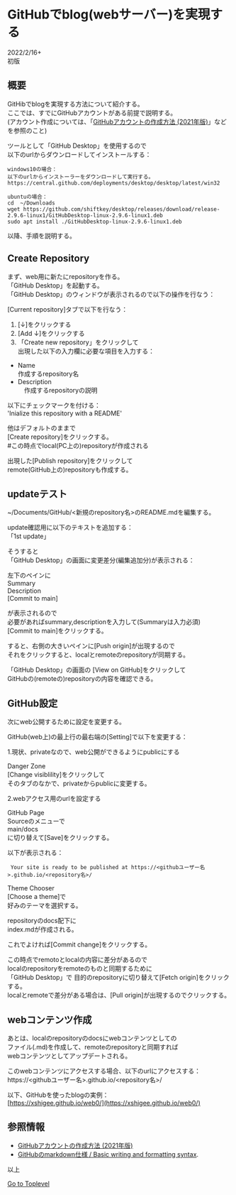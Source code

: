     
# GitHubでblog(webサーバー)を実現する    
2022/2/16+    
初版    
  
## 概要    
GitHibでblogを実現する方法について紹介する。    
ここでは、すでにGitHubアカウントがある前提で説明する。    
(アカウント作成については、「[GitHubアカウントの作成方法 (2021年版)](https://qiita.com/ayatokura/items/9eabb7ae20752e6dc79d)」などを参照のこと)    
    
ツールとして「GitHub Desktop」を使用するので    
以下のurlからダウンロードしてインストールする：    
```    
windows10の場合：    
以下のurlからインストーラーをダウンロードして実行する。    
https://central.github.com/deployments/desktop/desktop/latest/win32    
    
ubuntuの場合：    
cd  ~/Downloads    
wget https://github.com/shiftkey/desktop/releases/download/release-2.9.6-linux1/GitHubDesktop-linux-2.9.6-linux1.deb    
sudo apt install ./GitHubDesktop-linux-2.9.6-linux1.deb    
```    
    
以降、手順を説明する。    
    
## Create Repository    
まず、web用に新たにrepositoryを作る。    
「GitHub Desktop」を起動する。    
「GitHub Desktop」のウィンドウが表示されるので以下の操作を行なう：    
    
[Current repository]タブで以下を行なう：    
1. [↓]をクリックする    
1. [Add ↓]をクリックする    
1. 「Create new repository」をクリックして    
出現した以下の入力欄に必要な項目を入力する：    
* Name  
  作成するrepository名    
* Description    
　作成するrepositoryの説明  
    
以下にチェックマークを付ける：    
'Inialize this repository with a README'    
  
他はデフォルトのままで    
[Create repository]をクリックする。    
\#この時点でlocal(PC上の)repositoryが作成される    
    
出現した[Publish repository]をクリックして    
remote(GitHub上の)repositoryも作成する。    
    
## updateテスト    
~/Documents/GitHub/<新規のrepository名>のREADME.mdを編集する。    
  
update確認用に以下のテキストを追加する：    
「1st update」    
  
そうすると      
「GitHub Desktop」の画面に変更差分(編集追加分)が表示される：    
     
左下のペインに    
Summary    
Description    
[Commit to main]    
    
が表示されるので    
必要があればsummary,descriptionを入力して(Summaryは入力必須)    
[Commit to main]をクリックする。    
    
すると、右側の大きいペインに[Push origin]が出現するので    
それをクリックすると、localとremoteのrepositoryが同期する。   
  
「GitHub Desktop」の画面の [View on GitHub]をクリックして    
GitHubの(remoteの)repositoryの内容を確認できる。    
  
    
## GitHub設定    
次にweb公開するために設定を変更する。    
    
GitHub(web上)の最上行の最右端の[Setting]で以下を変更する：    
    
1.現状、privateなので、web公開ができるようにpublicにする    
    
Danger Zone    
[Change visiblility]をクリックして    
そのタブのなかで、privateからpublicに変更する。    
    
2.webアクセス用のurlを設定する    
    
GitHub Page    
Sourceのメニューで    
main/docs    
に切り替えて[Save]をクリックする。    
  
以下が表示される：    
```  
 Your site is ready to be published at https://<githubユーザー名>.github.io/<repository名>/    
```  
  
 Theme Chooser    
 [Choose a theme]で    
 好みのテーマを選択する。    
     
 repositoryのdocs配下に    
 index.mdが作成される。    
     
 これでよければ[Commit change]をクリックする。    
     
 この時点でremotoとlocalの内容に差分があるので    
 localのrepositoryをremoteのものと同期するために    
 「GitHub Desktop」で 目的のrepositoryに切り替えて[Fetch origin]をクリックする。    
 localとremoteで差分がある場合は、[Pull origin]が出現するのでクリックする。    
     
## webコンテンツ作成    
あとは、localのrepositoryのdocsにwebコンテンツとしての    
ファイル(.md)を作成して、remoteのrepositoryと同期すれば    
webコンテンツとしてアップデートされる。    
    
このwebコンテンツにアクセスする場合、以下のurlにアクセスする：    
https://<githubユーザー名>.github.io/<repository名>/    
  
以下、GitHubを使ったblogの実例：      
[https://xshigee.github.io/web0/](https://xshigee.github.io/web0/)    
  
    
## 参照情報    
* [GitHubアカウントの作成方法 (2021年版)](https://qiita.com/ayatokura/items/9eabb7ae20752e6dc79d)  
* [GitHubのmarkdown仕様 / Basic writing and formatting syntax](https://docs.github.com/en/github/writing-on-github/getting-started-with-writing-and-formatting-on-github/basic-writing-and-formatting-syntax).    
    
以上    

[Go to Toplevel](https://xshigee.github.io/web0/)  

